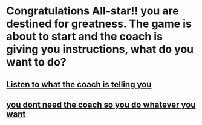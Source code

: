 # Congratulations All-star!! you are destined for greatness. The game is about to start and the coach is giving you instructions, what do you want to do?
## [Listen to what the coach is telling you](recognition.md) 
## [you dont need the coach so you do whatever you want](tore-acl.md)